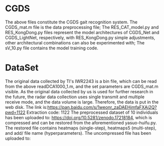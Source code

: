 # CGDS
The above files constitute the CGDS gait recognition system. 
The CGDS_mat.m file is the data preprocessing file; 
The RES_CAT_model.py and RES_KongDong.py files represent the model architectures of CGDS_Net and CGDS_LightNet, respectively, with RES_KongDong.py simple adjustments, other architectural combinations can also be experimented with; 
The sV_10.py file contains the model training code.
# DataSet
The original data collected by TI's IWR2243 is a bin file, which can be read from the above readDCA1000_1.m, and the set parameters are CGDS_mat.m visible. As the original data collected by us is used for further research in the future, the radar data collection uses single transmit and multiple receive mode, and the data volume is large. Therefore, the data is put in the web disk. The link is:https://pan.baidu.com/s/1weonr_zaDAEHimfaFXAi2Q?pwd=1122 Extraction code: 1122
The preprocessed dataset of 10 individuals has been uploaded to: https://doi.org/10.5281/zenodo.17218184, which is compressed and can be restored from the aforementioned yasuo-huifu.py. The restored file contains heatmaps (single-step), heatmaps5 (multi-step), and add/ file name (hyperparameters). The uncompressed file has been uploaded to:
